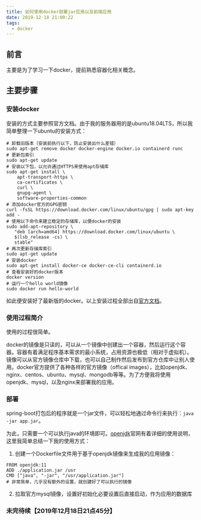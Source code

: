 ```yaml
---
title: 如何使用docker部署jar应用以及前端应用
date: 2019-12-18 21:00:22
tags:
  - docker
---
```


## 前言

主要是为了学习一下docker，提前熟悉容器化相关概念。

## 主要步骤

### 安装docker

安装的方式主要参照官方文档。由于我的服务器用的是ubuntu18.04LTS，所以我简单整理一下ubuntu的安装方式：
``` shell
# 卸载旧版本（安装前执行以下，防止安装出什么差错）
sudo apt-get remove docker docker-engine docker.io containerd runc
# 更新包索引
sudo apt-get update
# 安装以下包，以允许通过HTTPS来使用apt存储库
sudo apt-get install \
    apt-transport-https \
    ca-certificates \
    curl \
    gnupg-agent \
    software-properties-common
# 添加docker官方的GPG密钥
curl -fsSL https://download.docker.com/linux/ubuntu/gpg | sudo apt-key add -
# 使用以下命令来建立稳​​定的存储库，以便docker的安装
sudo add-apt-repository \
   "deb [arch=amd64] https://download.docker.com/linux/ubuntu \
   $(lsb_release -cs) \
   stable"
# 再次更新存储库索引
sudo apt-get update
# 安装docker
sudo apt-get install docker-ce docker-ce-cli containerd.io
# 查看安装好的docker版本
docker version
# 运行一个hello world镜像
sudo docker run hello-world
```
如此便安装好了最新版的docker。以上安装过程全部出自[官方文档](https://docs.docker.com/install/linux/docker-ce/ubuntu/)。

### 使用过程简介

使用的过程很简单。

docker的镜像是只读的，可以从一个镜像中创建出一个容器，然后运行这个容器。容器有着满足程序基本需求的最小系统，占用资源也极低（相对于虚拟机）。镜像可以从官方镜像仓库中下载，也可以自己制作然后发布到官方仓库中让别人使用。docker官方提供了各种各样的官方镜像（offical images），比如openjdk、nginx、centos、ubuntu、mysql、mongodb等等。为了方便我将使用openjdk、mysql，以及nginx来部署我的应用。

### 部署

spring-boot打包后的程序就是一个jar文件，可以轻松地通过命令行来执行：`java -jar app.jar`。

为此，只需要一个可以执行java的环境即可。[openjdk](https://hub.docker.com/_/openjdk)官网有着详细的使用说明，这里我简单总结一下我的使用方式：
1. 创建一个Dockerfile文件用于基于openjdk镜像来生成我的应用镜像：
``` docker
FROM openjdk:11
ADD ./application.jar /usr
CMD ["java", "-jar", "/usr/application.jar"]
# 非常简单，几乎没有额外的设置，就创建好了可以执行的镜像
```
2. 拉取官方mysql镜像，设置好初始化必要设置后直接启动，作为应用的数据库

### 未完待续【2019年12月18日21点45分】